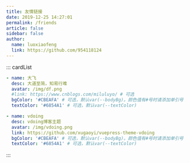 ```yaml
---
title: 友情链接
date: 2019-12-25 14:27:01
permalink: /friends
article: false
sidebar: false
author: 
  name: luoxiaofeng
  link: https://github.com/954118124
---
```


<!--
普通卡片列表容器，可用于友情链接、项目推荐、古诗词展示等。
cardList 后面可跟随一个数字表示每行最多显示多少个，选值范围1~4，默认3。在小屏时会根据屏幕宽度减少每行显示数量。
-->
::: cardList
```yaml
- name: 大飞
  desc: 大道至简，知易行难
  avatar: /img/df.png
  #link: https://www.cnblogs.com/miluluyo/ # 可选
  bgColor: '#CBEAFA' # 可选，默认var(--bodyBg)。颜色值有#号时请添加单引号
  textColor: '#6854A1' # 可选，默认var(--textColor)

- name: vdoing
  desc: vdoing博客主题
  avatar: /img/vdoing.png
  link: https://github.com/xugaoyi/vuepress-theme-vdoing
  bgColor: '#CBEAFA' # 可选，默认var(--bodyBg)。颜色值有#号时请添加单引号
  textColor: '#6854A1' # 可选，默认var(--textColor)
```
:::

